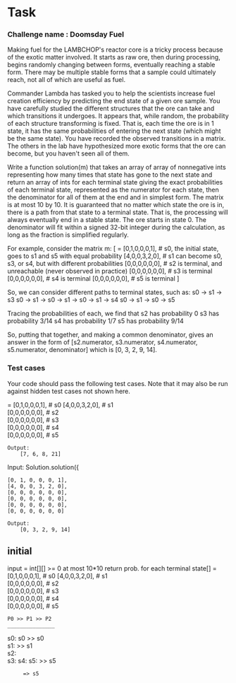 # Task
### Challenge name : Doomsday Fuel

Making fuel for the LAMBCHOP's reactor core is a tricky process because of the exotic matter involved. It starts as raw ore, then during processing, begins randomly changing between forms, eventually reaching a stable form. There may be multiple stable forms that a sample could ultimately reach, not all of which are useful as fuel.

Commander Lambda has tasked you to help the scientists increase fuel creation efficiency by predicting the end state of a given ore sample. You have carefully studied the different structures that the ore can take and which transitions it undergoes. It appears that, while random, the probability of each structure transforming is fixed. That is, each time the ore is in 1 state, it has the same probabilities of entering the next state (which might be the same state). You have recorded the observed transitions in a matrix. The others in the lab have hypothesized more exotic forms that the ore can become, but you haven't seen all of them.

Write a function solution(m) that takes an array of array of nonnegative ints representing how many times that state has gone to the next state and return an array of ints for each terminal state giving the exact probabilities of each terminal state, represented as the numerator for each state, then the denominator for all of them at the end and in simplest form. The matrix is at most 10 by 10. It is guaranteed that no matter which state the ore is in, there is a path from that state to a terminal state. That is, the processing will always eventually end in a stable state. The ore starts in state 0. The denominator will fit within a signed 32-bit integer during the calculation, as long as the fraction is simplified regularly.

For example, consider the matrix m: [ 
    =
    [0,1,0,0,0,1], # s0, the initial state, goes to s1 and s5 with equal probability 
    [4,0,0,3,2,0], # s1 can become s0, s3, or s4, but with different probabilities 
    [0,0,0,0,0,0], # s2 is terminal, and unreachable (never observed in practice) 
    [0,0,0,0,0,0], # s3 is terminal 
    [0,0,0,0,0,0], # s4 is terminal 
    [0,0,0,0,0,0], # s5 is terminal ]

So, we can consider different paths to terminal states, such as: 
s0 -> s1 -> s3 
s0 -> s1 -> s0 -> s1 -> s0 -> s1 -> s4 
s0 -> s1 -> s0 -> s5


Tracing the probabilities of each, we find that s2 has probability 0 s3 has probability 3/14 s4 has probability 1/7 s5 has probability 9/14

So, putting that together, and making a common denominator, gives an answer in the form of [s2.numerator, s3.numerator, s4.numerator, s5.numerator, denominator] which is 
[0, 3, 2, 9, 14].

### Test cases

Your code should pass the following test cases. Note that it may also be run against hidden test cases not shown here.

=
    [0,1,0,0,0,1], # s0 
    [4,0,0,3,2,0], # s1  
    [0,0,0,0,0,0], # s2  
    [0,0,0,0,0,0], # s3  
    [0,0,0,0,0,0], # s4  
    [0,0,0,0,0,0], # s5  

    
    Output: 
        [7, 6, 8, 21]

Input: Solution.solution({

    [0, 1, 0, 0, 0, 1], 
    [4, 0, 0, 3, 2, 0], 
    [0, 0, 0, 0, 0, 0], 
    [0, 0, 0, 0, 0, 0], 
    [0, 0, 0, 0, 0, 0], 
    [0, 0, 0, 0, 0, 0]

    Output: 
        [0, 3, 2, 9, 14]



## initial 

input = int[][] >= 0
at most 10*10
return prob. for each terminal state[]
    =
    [0,1,0,0,0,1], # s0 
    [4,0,0,3,2,0], # s1  
    [0,0,0,0,0,0], # s2  
    [0,0,0,0,0,0], # s3  
    [0,0,0,0,0,0], # s4  
    [0,0,0,0,0,0], # s5

    P0 >> P1 >> P2 
    _______________
s0: s0       >> s0    
s1:    >> s1  
s2:  
s3: 
s4: 
s5:    >> s5  

        
         => s5